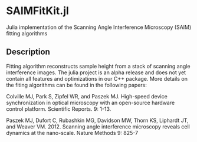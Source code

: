 # SAIMFitKit.jl
Julia implementation of the Scanning Angle Interference Microscopy (SAIM) fitting algorithms

## Description
Fitting algorithm reconstructs sample height from a stack of scanning angle interference images. The julia project is an alpha release and does not yet contain all features and optimizations in our C++ package. More details on the fiting algorithms can be found in the following papers:

Colville MJ, Park S, Zipfel WR, and Paszek MJ. High-speed device synchronization in optical microscopy with an open-source hardware control platform. Scientific Reports. 9: 1-13. 

Paszek MJ, Dufort C, Rubashkin MG, Davidson MW, Thorn KS, Liphardt JT, and Weaver VM.  2012.  Scanning angle interference microscopy reveals cell dynamics at the nano-scale.  Nature Methods 9: 825-7
